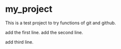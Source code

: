 # my_project

This is a test project to try functions of git and github.

add the first line.
add the second line.




add third line.

